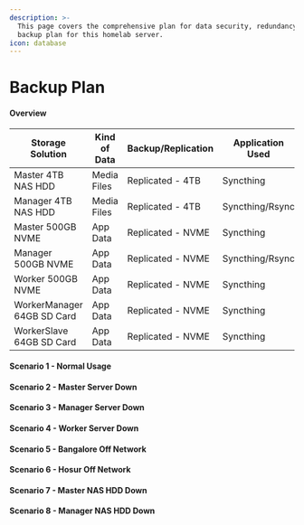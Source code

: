 ```yaml
---
description: >-
  This page covers the comprehensive plan for data security, redundancy and
  backup plan for this homelab server.
icon: database
---
```


# Backup Plan

#### Overview

<table><thead><tr><th width="264.20001220703125">Storage Solution</th><th width="121.800048828125">Kind of Data</th><th>Backup/Replication</th><th>Application Used</th></tr></thead><tbody><tr><td>Master 4TB NAS HDD</td><td>Media Files</td><td>Replicated - 4TB</td><td>Syncthing</td></tr><tr><td>Manager 4TB NAS HDD</td><td>Media Files</td><td>Replicated - 4TB</td><td>Syncthing/Rsync</td></tr><tr><td>Master 500GB NVME</td><td>App Data</td><td>Replicated - NVME</td><td>Syncthing</td></tr><tr><td>Manager 500GB NVME</td><td>App Data</td><td>Replicated - NVME</td><td>Syncthing/Rsync</td></tr><tr><td>Worker 500GB NVME</td><td>App Data</td><td>Replicated - NVME</td><td>Syncthing</td></tr><tr><td>WorkerManager 64GB SD Card</td><td>App Data</td><td>Replicated - NVME</td><td>Syncthing</td></tr><tr><td>WorkerSlave 64GB SD Card</td><td>App Data</td><td>Replicated - NVME</td><td>Syncthing</td></tr></tbody></table>

#### Scenario 1 - Normal Usage

#### Scenario 2 - Master Server Down

#### Scenario 3 - Manager Server Down

#### Scenario 4 - Worker Server Down

#### Scenario 5 - Bangalore Off Network

#### Scenario 6 - Hosur Off Network

#### Scenario 7 - Master NAS HDD Down

#### Scenario 8 - Manager NAS HDD Down



